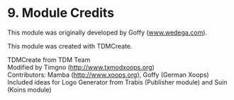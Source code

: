 # 9. Module Credits

This module was originally developed by Goffy (www.wedega.com).

This module was created with TDMCreate.

TDMCreate from TDM Team<br/>
Modified by Timgno (http://www.txmodxoops.org)<br/>
Contributors: Mamba (http://www.xoops.org), Goffy (German Xoops)<br/>
Included ideas for Logo Generator from Trabis (Publisher module) and Suin (Koins module)<br/>
